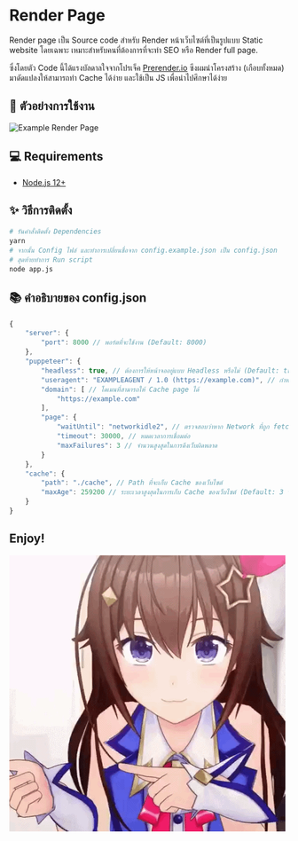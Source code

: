 # Render Page
Render page เป็น Source code สำหรับ Render หน้าเว็บไซต์ที่เป็นรูปแบบ Static website โดยเฉพาะ เหมาะสำหรับคนที่ต้องการที่จะทำ SEO หรือ Render full page. 

ซึ่งโดยตัว Code นี้ได้แรงบัลดาลใจจากโปรเจ็ค [Prerender.io](https://prerender.io) ซีงผมนำโครงสร้าง (เกือบทั้งหมด) มาดัดแปลงให้สามารถทำ Cache ได้ง่าย และใช้เป็น JS เพื่อนำไปศึกษาได้ง่าย


## 👀 ตัวอย่างการใช้งาน
![Example Render Page](./images/example.gif)

## 💻 Requirements
- [Node.js 12+](https://nodejs.org/en/)

## ✨ วิธีการติดตั้ง
```sh
# รันคำสั่งติดตั้ง Dependencies
yarn
# จากนั้น Config ไฟล์ และทำการเปลี่ยนชื่อจาก config.example.json เป็น config.json
# สุดท้ายทำการ Run script
node app.js
```

## 📚 คำอธิบายของ config.json
```js
{
    "server": {
        "port": 8000 // พอร์ตที่จะใช้งาน (Default: 8000)
    },
    "puppeteer": {
        "headless": true, // ต้องการให้หน้าจออยู่แบบ Headless หรือไม่ (Default: true)
        "useragent": "EXAMPLEAGENT / 1.0 (https://example.com)", // กำหนด User-Agent
        "domain": [ // โดเมนที่สามารถให้ Cache page ได้
            "https://example.com"
        ],
        "page": { 
            "waitUntil": "networkidle2", // ตรวจสอบว่าหาก Network ที่ถูก fetch มานั้นไม่เกิน 2 ครั้งเป็นเวลา 500ms
            "timeout": 30000, // หมดเวลาการเชื่อมต่อ
            "maxFailures": 3 // จำนวนสูงสุุดในการดึงเว็บผิดพลาด
        }
    },
    "cache": {
        "path": "./cache", // Path ที่จะเก็บ Cache ของเว็บไซต์
        "maxAge": 259200 // ระยะเวลาสูงสุดในการเก็บ Cache ของเว็บไซต์ (Default: 3 วัน)
    }
}
```

## Enjoy!
![IDK](./images/idk.gif)